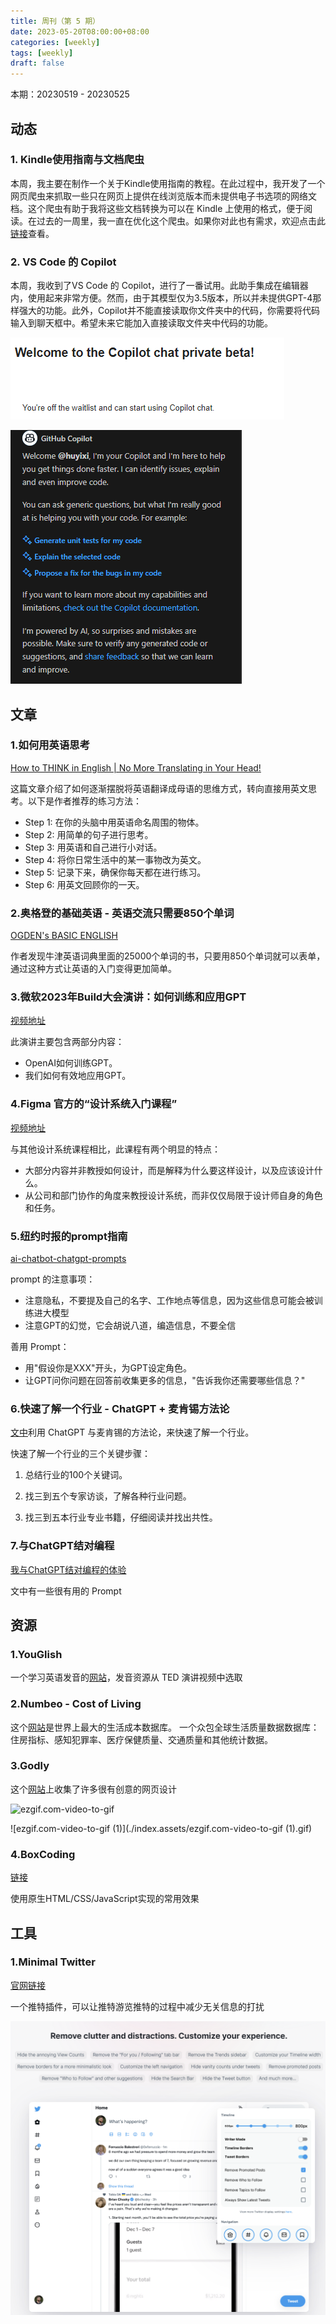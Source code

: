 ```yaml
---
title: 周刊（第 5 期）
date: 2023-05-20T08:00:00+08:00
categories: [weekly]
tags: [weekly]
draft: false
---
```

本期：20230519 - 20230525

## 动态

### 1. Kindle使用指南与文档爬虫

本周，我主要在制作一个关于Kindle使用指南的教程。在此过程中，我开发了一个网页爬虫来抓取一些只在网页上提供在线浏览版本而未提供电子书选项的网络文档。这个爬虫有助于我将这些文档转换为可以在 Kindle 上使用的格式，便于阅读。在过去的一周里，我一直在优化这个爬虫。如果你对此也有需求，欢迎点击此[链接](https://github.com/huyixi/docs-spider)查看。

### 2. VS Code 的 Copilot

本周，我收到了VS Code 的 Copilot，进行了一番试用。此助手集成在编辑器内，使用起来非常方便。然而，由于其模型仅为3.5版本，所以并未提供GPT-4那样强大的功能。此外，Copilot并不能直接读取你文件夹中的代码，你需要将代码输入到聊天框中。希望未来它能加入直接读取文件夹中代码的功能。

![image-20230525014111611](./index.assets/image-20230525014111611.png)



![image-20230529003000381](./index.assets/image-20230529003000381.png)

## 文章

### 1.如何用英语思考

[How to THINK in English | No More Translating in Your Head!](https://www.youtube.com/watch?v=SJOnhWiJArM)

这篇文章介绍了如何逐渐摆脱将英语翻译成母语的思维方式，转向直接用英文思考。以下是作者推荐的练习方法：

- Step 1: 在你的头脑中用英语命名周围的物体。
- Step 2: 用简单的句子进行思考。
- Step 3: 用英语和自己进行小对话。
- Step 4: 将你日常生活中的某一事物改为英文。
- Step 5: 记录下来，确保你每天都在进行练习。
- Step 6: 用英文回顾你的一天。

### 2.奥格登的基础英语 - 英语交流只需要850个单词

[OGDEN's BASIC ENGLISH](http://ogden.basic-english.org/)

作者发现牛津英语词典里面的25000个单词的书，只要用850个单词就可以表单，通过这种方式让英语的入门变得更加简单。

### 3.微软2023年Build大会演讲：如何训练和应用GPT

[视频地址](https://www.youtube.com/watch?v=YrBJiy-V8MY)

此演讲主要包含两部分内容：

- OpenAI如何训练GPT。
- 我们如何有效地应用GPT。

### 4.Figma 官方的“设计系统入门课程”

[视频地址](https://www.youtube.com/watch?v=Dtd40cHQQlk&list=PLXDU_eVOJTx6vqOWJSWH87Zb5-riiG63A&index=2)

与其他设计系统课程相比，此课程有两个明显的特点：

- 大部分内容并非教授如何设计，而是解释为什么要这样设计，以及应该设计什么。
- 从公司和部门协作的角度来教授设计系统，而非仅仅局限于设计师自身的角色和任务。

### 5.纽约时报的prompt指南

[ai-chatbot-chatgpt-prompts](https://www.nytimes.com/2023/05/25/technology/ai-chatbot-chatgpt-prompts.html)

prompt 的注意事项：

- 注意隐私，不要提及自己的名字、工作地点等信息，因为这些信息可能会被训练进大模型
- 注意GPT的幻觉，它会胡说八道，编造信息，不要全信

善用 Prompt：

- 用"假设你是XXX"开头，为GPT设定角色。
- 让GPT问你问题在回答前收集更多的信息，"告诉我你还需要哪些信息？"

### 6.快速了解一个行业 - ChatGPT + 麦肯锡方法论

[文中](https://ki6j1b0d92h.feishu.cn/wiki/E4I1wSQY6i2GxAkMANuc0E8anRd?continueFlag=8b255de844f99426cc2e574a4c8aa6d1)利用 ChatGPT 与麦肯锡的方法论，来快速了解一个行业。

快速了解一个行业的三个关键步骤：

1. 总结行业的100个关键词。

2. 找三到五个专家访谈，了解各种行业问题。

3. 找三到五本行业专业书籍，仔细阅读并找出共性。



### 7.与ChatGPT结对编程

[我与ChatGPT结对编程的体验](https://www.bmpi.dev/dev/chatgpt-development-notes/pair-programming/)

文中有一些很有用的 Prompt

   

## 资源

### 1.YouGlish

一个学习英语发音的[网站](https://youglish.com/pronounce/english/english/us)，发音资源从 TED 演讲视频中选取

### 2.Numbeo - Cost of Living 

这个[网站](https://www.numbeo.com/cost-of-living/)是世界上最大的生活成本数据库。 一个众包全球生活质量数据数据库：住房指标、感知犯罪率、医疗保健质量、交通质量和其他统计数据。

### 3.Godly

这个[网站](https://godly.website/)上收集了许多很有创意的网页设计

![ezgif.com-video-to-gif](./index.assets/ezgif.com-video-to-gif.gif)

![ezgif.com-video-to-gif (1)](./index.assets/ezgif.com-video-to-gif (1).gif)

### 4.BoxCoding

[链接](https://avabucks.it/)

使用原生HTML/CSS/JavaScript实现的常用效果



## 工具

### 1.Minimal Twitter

[官网链接](https://typefully.com/minimal-twitter)

一个推特插件，可以让推特游览推特的过程中减少无关信息的打扰

![image-20230529004500293](./index.assets/image-20230529004500293.png)
